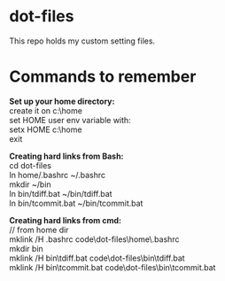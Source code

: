 dot-files
=========

This repo holds my custom setting files.


Commands to remember
====================

**Set up your home directory:**  
create it on c:\home  
set HOME user env variable with:  
setx HOME c:\home  
exit

**Creating hard links from Bash:**  
cd dot-files  
ln home/.bashrc ~/.bashrc  
mkdir ~/bin  
ln bin/tdiff.bat ~/bin/tdiff.bat  
ln bin/tcommit.bat ~/bin/tcommit.bat  

**Creating hard links from cmd:**  
// from home dir  
mklink /H .bashrc code\dot-files\home\\.bashrc  
mkdir bin  
mklink /H bin\tdiff.bat code\dot-files\bin\tdiff.bat  
mklink /H bin\tcommit.bat code\dot-files\bin\tcommit.bat  

